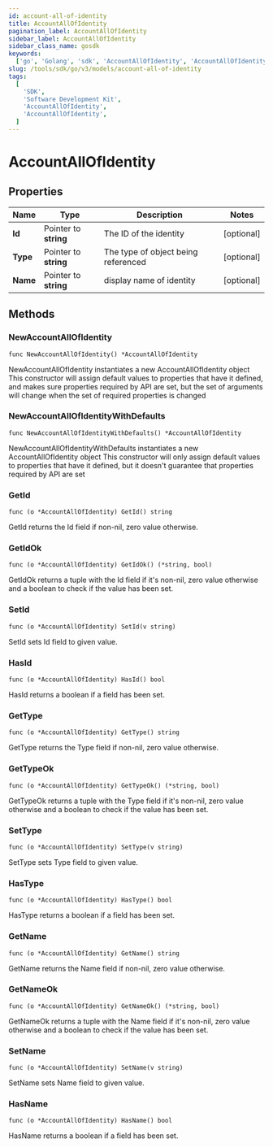 ```yaml
---
id: account-all-of-identity
title: AccountAllOfIdentity
pagination_label: AccountAllOfIdentity
sidebar_label: AccountAllOfIdentity
sidebar_class_name: gosdk
keywords:
  ['go', 'Golang', 'sdk', 'AccountAllOfIdentity', 'AccountAllOfIdentity']
slug: /tools/sdk/go/v3/models/account-all-of-identity
tags:
  [
    'SDK',
    'Software Development Kit',
    'AccountAllOfIdentity',
    'AccountAllOfIdentity',
  ]
---
```


# AccountAllOfIdentity

## Properties

| Name | Type | Description | Notes |
| --- | --- | --- | --- |
| **Id** | Pointer to **string** | The ID of the identity | [optional] |
| **Type** | Pointer to **string** | The type of object being referenced | [optional] |
| **Name** | Pointer to **string** | display name of identity | [optional] |

## Methods

### NewAccountAllOfIdentity

`func NewAccountAllOfIdentity() *AccountAllOfIdentity`

NewAccountAllOfIdentity instantiates a new AccountAllOfIdentity object This constructor will assign default values to properties that have it defined, and makes sure properties required by API are set, but the set of arguments will change when the set of required properties is changed

### NewAccountAllOfIdentityWithDefaults

`func NewAccountAllOfIdentityWithDefaults() *AccountAllOfIdentity`

NewAccountAllOfIdentityWithDefaults instantiates a new AccountAllOfIdentity object This constructor will only assign default values to properties that have it defined, but it doesn't guarantee that properties required by API are set

### GetId

`func (o *AccountAllOfIdentity) GetId() string`

GetId returns the Id field if non-nil, zero value otherwise.

### GetIdOk

`func (o *AccountAllOfIdentity) GetIdOk() (*string, bool)`

GetIdOk returns a tuple with the Id field if it's non-nil, zero value otherwise and a boolean to check if the value has been set.

### SetId

`func (o *AccountAllOfIdentity) SetId(v string)`

SetId sets Id field to given value.

### HasId

`func (o *AccountAllOfIdentity) HasId() bool`

HasId returns a boolean if a field has been set.

### GetType

`func (o *AccountAllOfIdentity) GetType() string`

GetType returns the Type field if non-nil, zero value otherwise.

### GetTypeOk

`func (o *AccountAllOfIdentity) GetTypeOk() (*string, bool)`

GetTypeOk returns a tuple with the Type field if it's non-nil, zero value otherwise and a boolean to check if the value has been set.

### SetType

`func (o *AccountAllOfIdentity) SetType(v string)`

SetType sets Type field to given value.

### HasType

`func (o *AccountAllOfIdentity) HasType() bool`

HasType returns a boolean if a field has been set.

### GetName

`func (o *AccountAllOfIdentity) GetName() string`

GetName returns the Name field if non-nil, zero value otherwise.

### GetNameOk

`func (o *AccountAllOfIdentity) GetNameOk() (*string, bool)`

GetNameOk returns a tuple with the Name field if it's non-nil, zero value otherwise and a boolean to check if the value has been set.

### SetName

`func (o *AccountAllOfIdentity) SetName(v string)`

SetName sets Name field to given value.

### HasName

`func (o *AccountAllOfIdentity) HasName() bool`

HasName returns a boolean if a field has been set.
